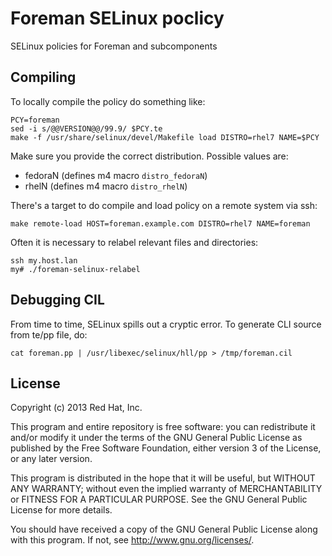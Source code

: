 Foreman SELinux poclicy
=======================

SELinux policies for Foreman and subcomponents

Compiling
---------

To locally compile the policy do something like:

    PCY=foreman
    sed -i s/@@VERSION@@/99.9/ $PCY.te
    make -f /usr/share/selinux/devel/Makefile load DISTRO=rhel7 NAME=$PCY

Make sure you provide the correct distribution. Possible values are:

* fedoraN (defines m4 macro `distro_fedoraN`)
* rhelN (defines m4 macro `distro_rhelN`)

There's a target to do compile and load policy on a remote system via ssh:

    make remote-load HOST=foreman.example.com DISTRO=rhel7 NAME=foreman

Often it is necessary to relabel relevant files and directories:

    ssh my.host.lan
    my# ./foreman-selinux-relabel

Debugging CIL
-------------

From time to time, SELinux spills out a cryptic error. To generate CLI source from te/pp file, do:

    cat foreman.pp | /usr/libexec/selinux/hll/pp > /tmp/foreman.cil

License
-------

Copyright (c) 2013 Red Hat, Inc.

This program and entire repository is free software: you can redistribute it
and/or modify it under the terms of the GNU General Public License as
published by the Free Software Foundation, either version 3 of the License, or
any later version.

This program is distributed in the hope that it will be useful, but WITHOUT
ANY WARRANTY; without even the implied warranty of MERCHANTABILITY or FITNESS
FOR A PARTICULAR PURPOSE.  See the GNU General Public License for more
details.

You should have received a copy of the GNU General Public License along with
this program.  If not, see <http://www.gnu.org/licenses/>.

